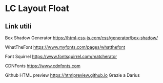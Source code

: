 # LC Layout Float

## Link utili
Box Shadow Generator
https://html-css-js.com/css/generator/box-shadow/

WhatTheFont
https://www.myfonts.com/pages/whatthefont

Font Squirrel
https://www.fontsquirrel.com/matcherator

CDNFonts
https://www.cdnfonts.com

Github HTML preview
https://htmlpreview.github.io Grazie a Darius
